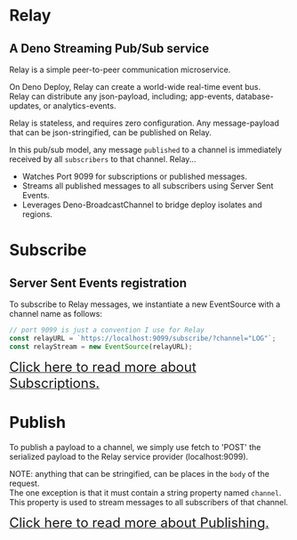 # Relay
## A Deno Streaming Pub/Sub service   
 
Relay is a simple peer-to-peer communication microservice.    

On Deno Deploy, Relay can create a world-wide real-time event bus.   
Relay can distribute any json-payload, including; app-events, database-updates, or analytics-events.  

Relay is stateless, and requires zero configuration.  Any message-payload that can be json-stringified, can be published on Relay.
   
In this pub/sub model, any message `published` to a channel is immediately   
received by all `subscribers` to that channel. Relay...

  - Watches Port 9099 for subscriptions or published messages.
  - Streams all published messages to all subscribers using Server Sent Events.
  - Leverages Deno-BroadcastChannel to bridge deploy isolates and regions.

# Subscribe 
## Server Sent Events registration
To subscribe to Relay messages, we instantiate a new EventSource with a channel name as follows:
```ts 
// port 9099 is just a convention I use for Relay
const relayURL = `https://localhost:9099/subscribe/?channel="LOG"`;
const relayStream = new EventSource(relayURL);
```
[<font size="5">Click here to read more about Subscriptions.</font>](docs/subscribe.md) 

# Publish

To publish a payload to a channel, we simply use fetch to 'POST' the serialized payload to the Relay service provider (localhost:9099).  
 
NOTE: anything that can be stringified, can be places in the `body` of the request.   
The one exception is that it must contain a string property named `channel`. This property is used to stream messages to all subscribers of that channel.  

[<font size="5">Click here to read more about Publishing.</font>](docs/publish.md) 

